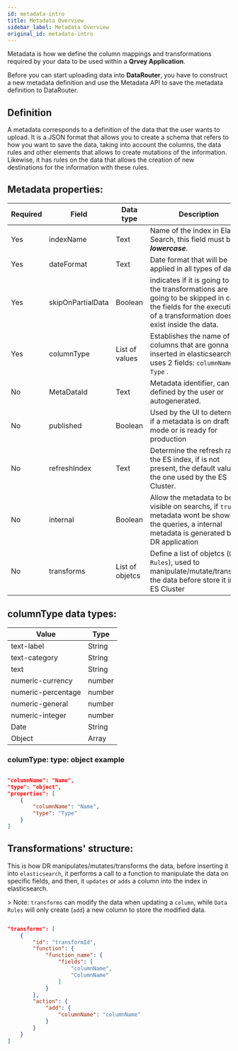 ```yaml
---
id: metadata-intro
title: Metadata Overview
sidebar_label: Metadata Overview
original_id: metadata-intro
---
```

<div style={{textAlign: "justify"}}>

Metadata is how we define the column mappings and transformations required by your data to be used within a **Qrvey Application**.

Before you can start uploading data into **DataRouter**, you have to construct a new metadata definition and use the Metadata API to save the metadata definition to DataRouter.

## Definition

A metadata corresponds to a definition of the data that the user wants to upload. It is a JSON format that allows you to create a schema that refers to how you want to save the data, taking into account the columns, the data rules and other elements that allows to create mutations of the information. Likewise, it has rules on the data that allows the creation of new destinations for the information with these rules.

</div>

## Metadata properties:

| Required | Field             | Data type       | Description                                                                                                                                                           |
| -------- | ----------------- | --------------- | --------------------------------------------------------------------------------------------------------------------------------------------------------------------- |
| Yes      | indexName         | Text            | Name of the index in Elastic Search, this field must be in **_lowercase_**.                                                                                           |
| Yes      | dateFormat        | Text            | Date format that will be applied in all types of data.                                                                                                                |
| Yes      | skipOnPartialData | Boolean         | indicates if it is going to skip the transformations are going to be skipped in case the fields for the execution of a transformation does not exist inside the data. |
| Yes      | columnType        | List of values  | Establishes the name of the columns that are gonna to be inserted in elasticsearch. It uses 2 fields: `columnName` and `Type` .                         |
| No       | MetaDataId        | Text            | Metadata identifier, can be defined by the user or autogenerated.                                                                                                     |
| No       | published         | Boolean         | Used by the UI to determine if a metadata is on draft mode or is ready for production                                                                                 |
| No       | refreshIndex      | Text            | Determine the refresh rate to the ES index, if is not present, the default value, is the one used by the ES Cluster.                                                  |
| No       | internal          | Boolean         | Allow the metadata to be visible on searchs, if `true` the metadata wont be shown on the queries, a internal metadata is generated by the DR application       |
| No       | transforms        | List of objetcs | Define a list of objetcs (`Data Rules`), used to manipulate/mutate/transform the data before store it in the ES Cluster                                        |

## columnType data types:

| Value              | Type   |
| ------------------ | ------ |
| text-label         | String |
| text-category      | String |
| text               | String |
| numeric-currency   | number |
| numeric-percentage | number |
| numeric-general    | number |
| numeric-integer    | number |
| Date               | String |
| Object             | Array  |

### columType: type: object example

```JSON

"columnName": "Name",
"type": "object",
"properties": [
    {
        "columnName": "Name",
        "type": "Type"
    }
]

```

## Transformations' structure:

This is how DR manipulates/mutates/transforms the data, before inserting it into `elasticsearch`, it performs a call to a function to manipulate the data on specific fields, and then, it `updates` or `adds` a column into the index in elasticsearch.

&gt; Note: `transforms` can modify the data when updating a `column`, while `Data Rules` will only create (`add`) a new column to store the modified data.

```JSON

"transforms": [
    {
        "id": "transformId",
        "function": {
            "function_name": {
                "fields": [
                    "columnName",
                    "ColumnName"
                ]
            }
        },
        "action": {
            "add": {
                "columnName": "columnName"
            }
        }
    }
]

```
